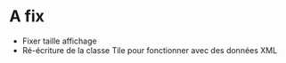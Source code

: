 # A fix
- Fixer taille affichage
- Ré-écriture de la classe Tile pour fonctionner avec des données XML 